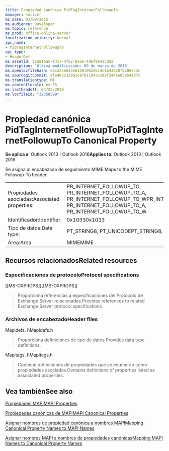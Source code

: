 ```yaml
---
title: Propiedad canónica PidTagInternetFollowupTo
manager: soliver
ms.date: 03/09/2015
ms.audience: Developer
ms.topic: reference
ms.prod: office-online-server
localization_priority: Normal
api_name:
- PidTagInternetFollowupTo
api_type:
- HeaderDef
ms.assetid: 15a91ba5-f317-4f62-826b-4d6f9b41cd4a
description: 'Última modificación: 09 de marzo de 2015'
ms.openlocfilehash: e2ca25e814e814819632614c1b43620f82062c3c
ms.sourcegitcommit: 8fe462c32b91c87911942c188f3445e85a54137c
ms.translationtype: MT
ms.contentlocale: es-ES
ms.lasthandoff: 04/23/2019
ms.locfileid: "32358599"
---
```

# <a name="pidtaginternetfollowupto-canonical-property"></a><span data-ttu-id="6eacc-103">Propiedad canónica PidTagInternetFollowupTo</span><span class="sxs-lookup"><span data-stu-id="6eacc-103">PidTagInternetFollowupTo Canonical Property</span></span>

  
  
<span data-ttu-id="6eacc-104">**Se aplica a**: Outlook 2013 | Outlook 2016</span><span class="sxs-lookup"><span data-stu-id="6eacc-104">**Applies to**: Outlook 2013 | Outlook 2016</span></span> 
  
<span data-ttu-id="6eacc-105">Se asigna al encabezado de seguimiento MIME.</span><span class="sxs-lookup"><span data-stu-id="6eacc-105">Maps to the MIME Followup-To header.</span></span>
  
|||
|:-----|:-----|
|<span data-ttu-id="6eacc-106">Propiedades asociadas:</span><span class="sxs-lookup"><span data-stu-id="6eacc-106">Associated properties:</span></span>  <br/> |<span data-ttu-id="6eacc-107">PR_INTERNET_FOLLOWUP_TO, PR_INTERNET_FOLLOWUP_TO_A, PR_INTERNET_FOLLOWUP_TO_W</span><span class="sxs-lookup"><span data-stu-id="6eacc-107">PR_INTERNET_FOLLOWUP_TO, PR_INTERNET_FOLLOWUP_TO_A, PR_INTERNET_FOLLOWUP_TO_W</span></span>  <br/> |
|<span data-ttu-id="6eacc-108">Identificador:</span><span class="sxs-lookup"><span data-stu-id="6eacc-108">Identifier:</span></span>  <br/> |<span data-ttu-id="6eacc-109">0x1033</span><span class="sxs-lookup"><span data-stu-id="6eacc-109">0x1033</span></span>  <br/> |
|<span data-ttu-id="6eacc-110">Tipo de datos:</span><span class="sxs-lookup"><span data-stu-id="6eacc-110">Data type:</span></span>  <br/> |<span data-ttu-id="6eacc-111">PT_STRING8, PT_UNICODE</span><span class="sxs-lookup"><span data-stu-id="6eacc-111">PT_STRING8, PT_UNICODE</span></span>  <br/> |
|<span data-ttu-id="6eacc-112">Área:</span><span class="sxs-lookup"><span data-stu-id="6eacc-112">Area:</span></span>  <br/> |<span data-ttu-id="6eacc-113">MIME</span><span class="sxs-lookup"><span data-stu-id="6eacc-113">MIME</span></span>  <br/> |
   
## <a name="related-resources"></a><span data-ttu-id="6eacc-114">Recursos relacionados</span><span class="sxs-lookup"><span data-stu-id="6eacc-114">Related resources</span></span>

### <a name="protocol-specifications"></a><span data-ttu-id="6eacc-115">Especificaciones de protocolo</span><span class="sxs-lookup"><span data-stu-id="6eacc-115">Protocol specifications</span></span>

<span data-ttu-id="6eacc-116">[[MS-OXPROPS]]</span><span class="sxs-lookup"><span data-stu-id="6eacc-116">[[MS-OXPROPS]]</span></span> 
  
> <span data-ttu-id="6eacc-117">Proporciona referencias a especificaciones del Protocolo de Exchange Server relacionadas.</span><span class="sxs-lookup"><span data-stu-id="6eacc-117">Provides references to related Exchange Server protocol specifications.</span></span>
    
### <a name="header-files"></a><span data-ttu-id="6eacc-118">Archivos de encabezado</span><span class="sxs-lookup"><span data-stu-id="6eacc-118">Header files</span></span>

<span data-ttu-id="6eacc-119">Mapidefs. h</span><span class="sxs-lookup"><span data-stu-id="6eacc-119">Mapidefs.h</span></span>
  
> <span data-ttu-id="6eacc-120">Proporciona definiciones de tipo de datos.</span><span class="sxs-lookup"><span data-stu-id="6eacc-120">Provides data type definitions.</span></span>
    
<span data-ttu-id="6eacc-121">Mapitags. h</span><span class="sxs-lookup"><span data-stu-id="6eacc-121">Mapitags.h</span></span>
  
> <span data-ttu-id="6eacc-122">Contiene definiciones de propiedades que se enumeran como propiedades asociadas.</span><span class="sxs-lookup"><span data-stu-id="6eacc-122">Contains definitions of properties listed as associated properties.</span></span>
    
## <a name="see-also"></a><span data-ttu-id="6eacc-123">Vea también</span><span class="sxs-lookup"><span data-stu-id="6eacc-123">See also</span></span>



[<span data-ttu-id="6eacc-124">Propiedades MAPI</span><span class="sxs-lookup"><span data-stu-id="6eacc-124">MAPI Properties</span></span>](mapi-properties.md)
  
[<span data-ttu-id="6eacc-125">Propiedades canónicas de MAPI</span><span class="sxs-lookup"><span data-stu-id="6eacc-125">MAPI Canonical Properties</span></span>](mapi-canonical-properties.md)
  
[<span data-ttu-id="6eacc-126">Asignar nombres de propiedad canónica a nombres MAPI</span><span class="sxs-lookup"><span data-stu-id="6eacc-126">Mapping Canonical Property Names to MAPI Names</span></span>](mapping-canonical-property-names-to-mapi-names.md)
  
[<span data-ttu-id="6eacc-127">Asignar nombres MAPI a nombres de propiedades canónicas</span><span class="sxs-lookup"><span data-stu-id="6eacc-127">Mapping MAPI Names to Canonical Property Names</span></span>](mapping-mapi-names-to-canonical-property-names.md)

